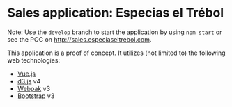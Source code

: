 # Sales application: Especias el Trébol

Note: Use the `develop` branch to start the application by using `npm start` or see the POC on http://sales.especiaseltrebol.com.

This application is a proof of concept. It utilizes (not limited to) the following web technologies:
- [Vue.js](https://vuejs.org/)
- [d3.js](https://d3js.org/) v4
- [Webpak](https://webpack.js.org/) v3
- [Bootstrap](https://getbootstrap.com/) v3
